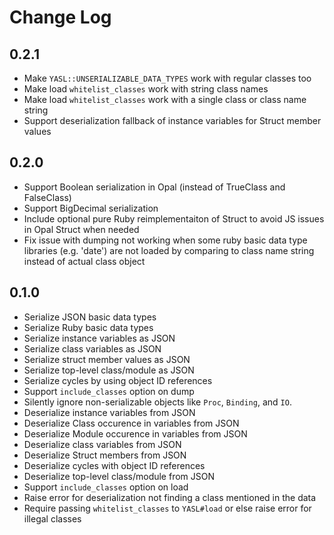 # Change Log

## 0.2.1

- Make `YASL::UNSERIALIZABLE_DATA_TYPES` work with regular classes too
- Make load `whitelist_classes` work with string class names
- Make load `whitelist_classes` work with a single class or class name string
- Support deserialization fallback of instance variables for Struct member values

## 0.2.0

- Support Boolean serialization in Opal (instead of TrueClass and FalseClass)
- Support BigDecimal serialization
- Include optional pure Ruby reimplementaiton of Struct to avoid JS issues in Opal Struct when needed
- Fix issue with dumping not working when some ruby basic data type libraries (e.g. 'date') are not loaded by comparing to class name string instead of actual class object

## 0.1.0

- Serialize JSON basic data types
- Serialize Ruby basic data types
- Serialize instance variables as JSON
- Serialize class variables as JSON
- Serialize struct member values as JSON
- Serialize top-level class/module as JSON
- Serialize cycles by using object ID references
- Support `include_classes` option on dump
- Silently ignore non-serializable objects like `Proc`, `Binding`, and `IO`.
- Deserialize instance variables from JSON
- Deserialize Class occurence in variables from JSON
- Deserialize Module occurence in variables from JSON
- Deserialize class variables from JSON
- Deserialize Struct members from JSON
- Deserialize cycles with object ID references
- Deserialize top-level class/module from JSON
- Support `include_classes` option on load
- Raise error for deserialization not finding a class mentioned in the data
- Require passing `whitelist_classes` to `YASL#load` or else raise error for illegal classes
